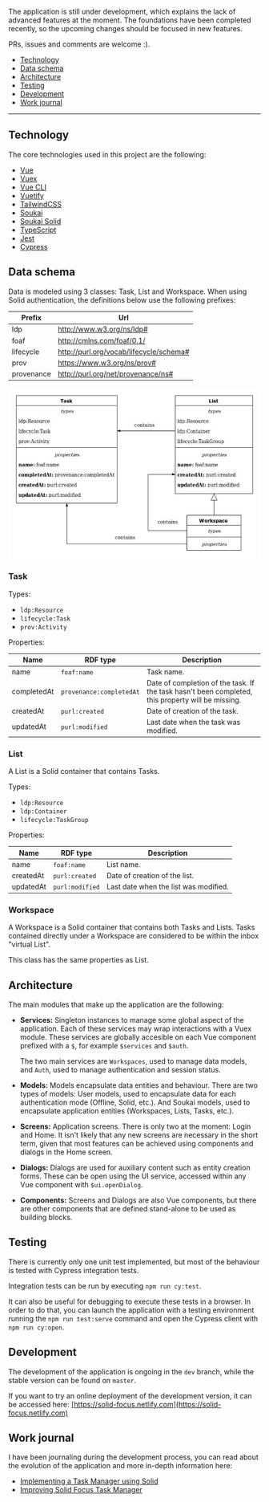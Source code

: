The application is still under development, which explains the lack of advanced features at the moment. The foundations have been completed recently, so the upcoming changes should be focused in new features.

PRs, issues and comments are welcome :).

- [Technology](#technology)
- [Data schema](#data-schema)
- [Architecture](#architecture)
- [Testing](#testing)
- [Development](#development)
- [Work journal](#work-journal)

-----

## Technology

The core technologies used in this project are the following:

- [Vue](https://vuejs.org/)
- [Vuex](https://vuex.vuejs.org/)
- [Vue CLI](https://cli.vuejs.org/)
- [Vuetify](https://vuetifyjs.com/)
- [TailwindCSS](https://tailwindcss.com/)
- [Soukai](https://soukai.js.org/)
- [Soukai Solid](https://github.com/NoelDeMartin/soukai-solid)
- [TypeScript](https://www.typescriptlang.org/)
- [Jest](https://jestjs.io/)
- [Cypress](https://www.cypress.io/)

## Data schema

Data is modeled using 3 classes: Task, List and Workspace. When using Solid authentication, the definitions below use the following prefixes:

| Prefix     | Url                                     |
| ---------- | --------------------------------------- |
| ldp        | http://www.w3.org/ns/ldp#               |
| foaf       | http://cmlns.com/foaf/0.1/              |
| lifecycle  | http://purl.org/vocab/lifecycle/schema# |
| prov       | https://www.w3.org/ns/prov#             |
| provenance | http://purl.org/net/provenance/ns#      |

![Data schema](Classes.jpg)

### Task

Types:

  - `ldp:Resource`
  - `lifecycle:Task`
  - `prov:Activity`

Properties:

| Name        | RDF type                 | Description                           |
| ----------- | ------------------------ | ------------------------------------- |
| name        | `foaf:name`              | Task name.                            |
| completedAt | `provenance:completedAt` | Date of completion of the task. If the task hasn't been completed, this property will be missing. |
| createdAt   | `purl:created`           | Date of creation of the task.         |
| updatedAt   | `purl:modified`          | Last date when the task was modified. |

### List

A List is a Solid container that contains Tasks.

Types:

- `ldp:Resource`
- `ldp:Container`
- `lifecycle:TaskGroup`

Properties:

| Name        | RDF type                 | Description                           |
| ----------- | ------------------------ | ------------------------------------- |
| name        | `foaf:name`              | List name.                            |
| createdAt   | `purl:created`           | Date of creation of the list.         |
| updatedAt   | `purl:modified`          | Last date when the list was modified. |

### Workspace

A Workspace is a Solid container that contains both Tasks and Lists. Tasks contained directly under a Workspace are considered to be within the inbox "virtual List".

This class has the same properties as List.

## Architecture

The main modules that make up the application are the following:

- **Services:** Singleton instances to manage some global aspect of the application. Each of these  services may wrap interactions with a Vuex module. These services are globally accesible on each Vue component prefixed with a `$`, for example `$services` and `$auth`.

  The two main services are `Workspaces`, used to manage data models, and `Auth`, used to manage authentication and session status.

- **Models:** Models encapsulate data entities and behaviour. There are two types of models: User models, used to encapsulate data for each authentication mode (Offline, Solid, etc.). And Soukai models, used to encapsulate application entities (Workspaces, Lists, Tasks, etc.).

- **Screens:** Application screens. There is only two at the moment: Login and Home. It isn't likely that any new screens are necessary in the short term, given that most features can be achieved using components and dialogs in the Home screen.

- **Dialogs:** Dialogs are used for auxiliary content such as entity creation forms. These can be open using the UI service, accessed within any Vue component with `$ui.openDialog`.

- **Components:** Screens and Dialogs are also Vue components, but there are other components that are defined stand-alone to be used as building blocks.

## Testing

There is currently only one unit test implemented, but most of the behaviour is tested with Cypress integration tests.

Integration tests can be run by executing `npm run cy:test`.

It can also be useful for debugging to execute these tests in a browser. In order to do that, you can launch the application with a testing environment running the `npm run test:serve` command and open the Cypress client with `npm run cy:open`.

## Development

The development of the application is ongoing in the `dev` branch, while the stable version can be found on `master`.

If you want to try an online deployment of the development version, it can be accessed here:  [https://solid-focus.netlify.com](https://solid-focus.netlify.com)

## Work journal

I have been journaling during the  development process, you can read about the evolution of the application and more in-depth information here:

- [Implementing a Task Manager using Solid](https://noeldemartin.com/tasks/implementing-a-task-manager-using-solid)
- [Improving Solid Focus Task Manager](https://noeldemartin.com/tasks/improving-solid-focus-task-manager)
